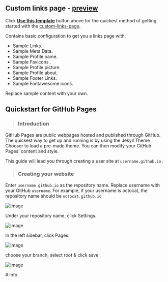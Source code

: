 ## Custom links page - [preview](https://harindulk.github.io/custom-links-page/)

Click [**Use this template**](https://github.com/Harindulk/custom-linktree-page/generate) button above for the quickest method of getting started with the [custom-links-page](https://github.com/Harindulk/custom-links-page).

Contains basic configuration to get you a links page with:

- Sample Links.
- Sample Meta Data.
- Sample Profile name.
- Sample Favicons .
- Sample Profile picture.
- Sample Profile about.
- Sample Footer Links.
- Sample Fontawesome icons.

Replace sample content with your own.

## Quickstart for GitHub Pages
>### Introduction
GitHub Pages are public webpages hosted and published through GitHub. The quickest way to get up and running is by using the Jekyll Theme Chooser to load a pre-made theme. You can then modify your GitHub Pages' content and style.

This guide will lead you through creating a user site at `username.github.io.`

>### Creating your website

Enter `username.github.io` as the repository name. Replace username with your GitHub `username`. For example, if your username is octocat, the repository name should be `octocat.github.io`

![image](https://user-images.githubusercontent.com/61319844/140549952-f367279d-1190-4c79-8a57-27a354f403fd.png)

Under your repository name, click  Settings.

![image](https://user-images.githubusercontent.com/61319844/140549190-7d719365-72bb-4563-beeb-e88c51cf9973.png)

In the left sidebar, click Pages.

![image](https://user-images.githubusercontent.com/61319844/140549113-07273b9a-06f2-42ad-9416-b5fd18cb4852.png)

choose your branch, select root & click save

![image](https://user-images.githubusercontent.com/61319844/140548993-2e83a688-2199-4455-968c-da2a60c1f49f.png)
 
#   i n f o  
 